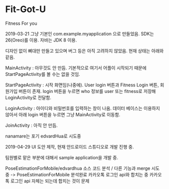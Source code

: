 # Fit-Got-U
Fitness For you

2019-03-21
그냥 기본인 com.example.myapplication 으로 만들었음.
SDK는 26(Oreo)를 이용.
자바는 JDK 8 이용.

디자인 없이 뼈대만 만들고 있으며 버그 등은 아직 고려하지 않았음.
현재 상태는 아래와 같음.

MainActivity : 아무것도 안 만듬. 기본적으로 여기서 어플이 시작되기 때문에 StartPageActivity를 볼 수는 없을 것임.

StartPageActivity : 시작 화면임(나중에). User login 버튼과 Fitness Login 버튼, 회원가입 버튼이 존재. login 버튼을 누르면 who 정보를 user 또는 fitness로 저장해 LoginActivity로 전달함.

LoginActivity : 아이디와 비밀번호를 입력하는 창이 나옴. 데이터 베이스는 이용하지 않아서 아래 login 버튼을 누르면 그냥 MainActivity로 이동함.

JoinActivity : 아직 안 만듬.

nanamare는 포기 edvardHua로 시도중

2019-04-29
UI 도안 제작, 현재 안드로이드 스튜디오로 개발 진행 중.

팀원별로 맡은 부분에 대해서 sample application을 개발 중.

PoseEstimationForMobile/edvardhua 소스 코드 분석 / 다른 기능과 merge 시도 중
-> PoseEstimationForMobile 분석완료 카카오톡 로그인 api와 합치는 중 카카오톡 로그인 api 자체는 되는데 합치는 것이 문제
